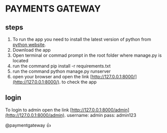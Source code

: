 # PAYMENTS GATEWAY
## steps
1. To run the app you need to install the latest version of python from  [python website](http://python.org).
2. Download the app
3. Open terminal or commad prompt in the root folder where manage.py is located
4. run the command pip install -r requirements.txt
5. run the command python manage.py runserver
6. open your browser and open the link [http://127.0.0.1:8000/](http://127.0.0.1:8000/). to check the app


## login
To login to admin open the link [http://127.0.0.1:8000/admin](http://127.0.0.1:8000/admin). 
username: admin
pass: admin123

@paymentgateway :+1:
